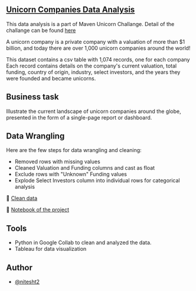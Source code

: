 
## [Unicorn Companies Data Analysis](https://github.com/nitesht2/Unicorn-Companies-Data-Analysis-Visualization/blob/main/Unicorn_Companies.ipynb)

This data analysis is a part of Maven Unicorn Challange.
Detail of the challange can be found [here](<https://www.mavenanalytics.io/blog/maven-unicorn-challenge>)

A unicorn company is a private company with a valuation of more than $1 billion, and today there are over 1,000 unicorn companies around the world!

This dataset contains a csv table with 1,074 records, one for each company
Each record contains details on the company's current valuation, total funding, country of origin, industry, select investors, and the years they were founded and became unicorns.

## Business task
Illustrate the current landscape of unicorn companies around the globe, presented in the form of a single-page report or dashboard.

## Data Wrangling
Here are the few steps for data wrangling and cleaning:

- Removed rows with missing values
- Cleaned Valuation and Funding columns and cast as float
- Exclude rows with "Unknown" Funding values
- Explode Select Investors column into individual rows for categorical analysis

:pushpin: [Clean data](https://github.com/nitesht2/Unicorn-Companies-Data-Analysis-Visualization/blob/main/clean_unicorn_companies.csv) 

:pushpin: [Notebook of the project](https://github.com/nitesht2/Unicorn-Companies-Data-Analysis-Visualization/blob/main/Unicorn_Companies.ipynb)

## Tools

- Python in Google Collab to clean and analyzed the data.
- Tableau for data visualization

## Author
- [@nitesht2](https://github.com/nitesht2)
